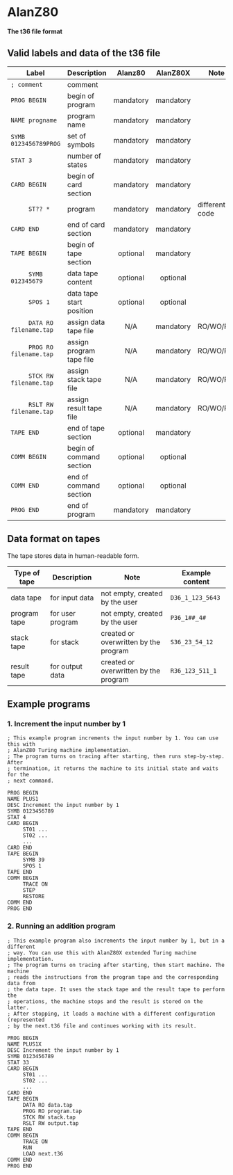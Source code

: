# AlanZ80

**The t36 file format**  

## Valid labels and data of the t36 file

|Label                      |Description             |Alanz80  |AlanZ80X |Note          |
|---------------------------|------------------------|:-------:|:-------:|--------------|
|`; comment`                |comment                 |         |         |              |
|`PROG BEGIN`               |begin of program        |mandatory|mandatory|              |
|`NAME progname`            |program name            |mandatory|mandatory|              |
|`SYMB 0123456789PROG`      |set of symbols          |mandatory|mandatory|              |
|`STAT 3`                   |number of states        |mandatory|mandatory|              |
|`CARD BEGIN`               |begin of card section   |mandatory|mandatory|              |
|`     ST?? *`              |program                 |mandatory|mandatory|different code|
|`CARD END`                 |end of card section     |mandatory|mandatory|              |
|`TAPE BEGIN`               |begin of tape section   |optional |mandatory|              |
|`     SYMB 012345679`      |data tape content       |optional |optional |              |
|`     SPOS 1`              |data tape start position|optional |optional |              |
|`     DATA RO filename.tap`|assign data tape file   |   N/A   |mandatory|RO/WO/RW      |
|`     PROG RO filename.tap`|assign program tape file|   N/A   |mandatory|RO/WO/RW      |
|`     STCK RW filename.tap`|assign stack tape file  |   N/A   |mandatory|RO/WO/RW      |
|`     RSLT RW filename.tap`|assign result tape file |   N/A   |mandatory|RO/WO/RW      |
|`TAPE END`                 |end of tape section     |optional |mandatory|              |
|`COMM BEGIN`               |begin of command section|optional |optional |              |
|`COMM END`                 |end of command section  |optional |optional |              |
|`PROG END`                 |end of program          |mandatory|mandatory|              |


## Data format on tapes

The tape stores data in human-readable form.

|Type of tape|Description     |Note                                 |Example content |
|------------|----------------|-------------------------------------|----------------|
|data tape   |for input data  |not empty, created by the user       |`D36_1_123_5643`|
|program tape|for user program|not empty, created by the user       |`P36_1##_4#`    |
|stack tape  |for stack       |created or overwritten by the program|`S36_23_54_12`  |
|result tape |for output data |created or overwritten by the program|`R36_123_511_1` |


## Example programs

### 1. Increment the input number by 1

```
; This example program increments the input number by 1. You can use this with
; AlanZ80 Turing machine implementation.
; The program turns on tracing after starting, then runs step-by-step. After
; termination, it returns the machine to its initial state and waits for the
; next command.

PROG BEGIN
NAME PLUS1
DESC Increment the input number by 1
SYMB 0123456789
STAT 4
CARD BEGIN
     ST01 ...
     ST02 ...
     ...
CARD END
TAPE BEGIN
     SYMB 39
     SPOS 1
TAPE END
COMM BEGIN
     TRACE ON
     STEP
     RESTORE
COMM END
PROG END
```

### 2. Running an addition program

```
; This example program also increments the input number by 1, but in a different
; way. You can use this with AlanZ80X extended Turing machine implementation.
; The program turns on tracing after starting, then start machine. The machine
; reads the instructions from the program tape and the corresponding data from
; the data tape. It uses the stack tape and the result tape to perform the
; operations, the machine stops and the result is stored on the latter.
; After stopping, it loads a machine with a different configuration (represented
; by the next.t36 file and continues working with its result.

PROG BEGIN
NAME PLUS1X
DESC Increment the input number by 1
SYMB 0123456789
STAT 33
CARD BEGIN
     ST01 ... 
     ST02 ... 
     ... 
CARD END
TAPE BEGIN
     DATA RO data.tap
     PROG RO program.tap
     STCK RW stack.tap
     RSLT RW output.tap
TAPE END
COMM BEGIN
     TRACE ON
     RUN
     LOAD next.t36
COMM END
PROG END
```
